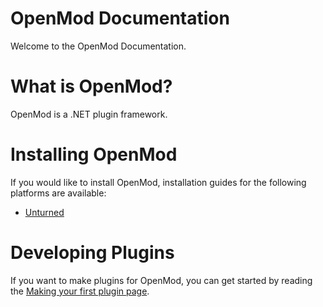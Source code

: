 # OpenMod Documentation

Welcome to the OpenMod Documentation.

# What is OpenMod?
OpenMod is a .NET plugin framework.

# Installing OpenMod
If you would like to install OpenMod, installation guides for the following platforms are available:
- [Unturned](userdoc/installation/unturned.md)

# Developing Plugins
If you want to make plugins for OpenMod, you can get started by reading the [Making your first plugin page](devdoc/intro.md).